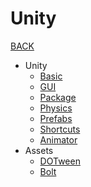 # Unity

[BACK](https://8ku.github.io/note_other)

- Unity
  - [Basic](https://8ku.github.io/note_other/Unity/basic)
  - [GUI](https://8ku.github.io/note_other/Unity/GUI)
  - [Package](https://8ku.github.io/note_other/Unity/Package)
  - [Physics](https://8ku.github.io/note_other/Unity/Physice)
  - [Prefabs](https://8ku.github.io/note_other/Unity/Prefabs)
  - [Shortcuts](https://8ku.github.io/note_other/Unity/Shortcuts)
  - [Animator](https://8ku.github.io/note_other/Unity/Animato)
- Assets
  - [DOTween](https://8ku.github.io/note_other/Unity/Assets/DOTween)
  - [Bolt](https://8ku.github.io/note_other/Unity/Assets/bolt)

